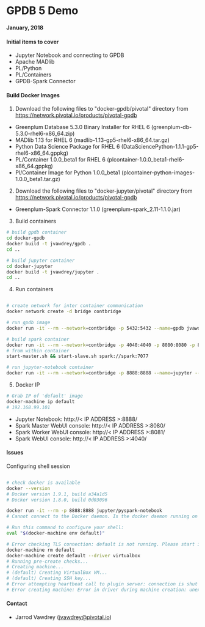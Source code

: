# GPDB 5 Demo

**January, 2018**

#### Initial items to cover

* Jupyter Notebook and connecting to GPDB
* Apache MADlib
* PL/Python
* PL/Containers
* GPDB-Spark Connector


#### Build Docker Images

1. Download the following files to "docker-gpdb/pivotal" directory from https://network.pivotal.io/products/pivotal-gpdb
  * Greenplum Database 5.3.0 Binary Installer for RHEL 6 (greenplum-db-5.3.0-rhel6-x86_64.zip)
  * MADlib 1.13 for RHEL 6 (madlib-1.13-gp5-rhel6-x86_64.tar.gz)
  * Python Data Science Package for RHEL 6 (DataSciencePython-1.1.1-gp5-rhel6-x86_64.gppkg)
  * PL/Container 1.0.0_beta1 for RHEL 6 (plcontainer-1.0.0_beta1-rhel6-x86_64.gppkg)
  * Pl/Container Image for Python 1.0.0_beta1 (plcontainer-python-images-1.0.0_beta1.tar.gz)

2. Download the following files to "docker-jupyter/pivotal" directory from https://network.pivotal.io/products/pivotal-gpdb
  * Greenplum-Spark Connector 1.1.0 (greenplum-spark_2.11-1.1.0.jar)

3. Build containers
```bash
# build gpdb container
cd docker-gpdb
docker build -t jvawdrey/gpdb .
cd ..

# build jupyter container
cd docker-jupyter
docker build -t jvawdrey/jupyter .
cd ..

```

4. Run containers
```bash

# create network for inter container communication
docker network create -d bridge contbridge

# run gpdb image
docker run -it --rm --network=contbridge -p 5432:5432 --name=gpdb jvawdrey/gpdb

# build spark container
docker run -it --rm --network=contbridge -p 4040:4040 -p 8080:8080 -p 8081:8081 -h spark --name=spark p7hb/docker-spark
# from within container
start-master.sh && start-slave.sh spark://spark:7077

# run jupyter-notebook container
docker run -it --rm --network=contbridge -p 8888:8888 --name=jupyter --mount type=bind,source=$(pwd)/notebooks,destination=/notebooks jvawdrey/jupyter

```

5. Docker IP
```bash
# Grab IP of 'default' image
docker-machine ip default
# 192.168.99.101

```

* Jupyter Notebook: http://< IP ADDRESS >:8888/
* Spark Master WebUI console: http://< IP ADDRESS >:8080/
* Spark Worker WebUI console: http://< IP ADDRESS >:8081/
* Spark WebUI console: http://< IP ADDRESS >:4040/


#### Issues

Configuring shell session
```bash

# check docker is available
docker --version
# Docker version 1.9.1, build a34a1d5
# Docker version 1.8.0, build 0d03096

docker run -it --rm -p 8888:8888 jupyter/pyspark-notebook
# Cannot connect to the Docker daemon. Is the docker daemon running on this host?

# Run this command to configure your shell:
eval "$(docker-machine env default)"

# Error checking TLS connection: default is not running. Please start it in order to use the connection settings
docker-machine rm default
docker-machine create default --driver virtualbox
# Running pre-create checks...
# Creating machine...
# (default) Creating VirtualBox VM...
# (default) Creating SSH key...
# Error attempting heartbeat call to plugin server: connection is shut down
# Error creating machine: Error in driver during machine creation: unexpected EOF

```


#### Contact

* Jarrod Vawdrey (jvawdrey@pivotal.io)
